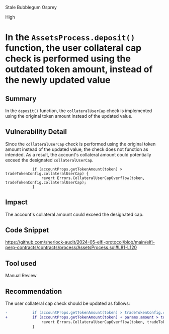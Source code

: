 Stale Bubblegum Osprey

High

# In the `AssetsProcess.deposit()` function, the user collateral cap check is performed using the outdated token amount, instead of the newly updated value

## Summary

In the `deposit()` function, the `collateralUserCap` check is implemented using the original token amount instead of the updated value.

## Vulnerability Detail

Since the `collateralUserCap` check is performed using the original token amount instead of the updated value, the check does not function as intended. As a result, the account's collateral amount could potentially exceed the designated `collateralUserCap`.

```solidity
            if (accountProps.getTokenAmount(token) > tradeTokenConfig.collateralUserCap) {
                revert Errors.CollateralUserCapOverflow(token, tradeTokenConfig.collateralUserCap);
            }
```

## Impact

The account's collateral amount could exceed the designated cap.

## Code Snippet

https://github.com/sherlock-audit/2024-05-elfi-protocol/blob/main/elfi-perp-contracts/contracts/process/AssetsProcess.sol#L81-L120

## Tool used

Manual Review

## Recommendation

The user collateral cap check should be updated as follows:

```diff
-           if (accountProps.getTokenAmount(token) > tradeTokenConfig.collateralUserCap) {
+           if (accountProps.getTokenAmount(token) + params.amount > tradeTokenConfig.collateralUserCap) {
                revert Errors.CollateralUserCapOverflow(token, tradeTokenConfig.collateralUserCap);
            }
```